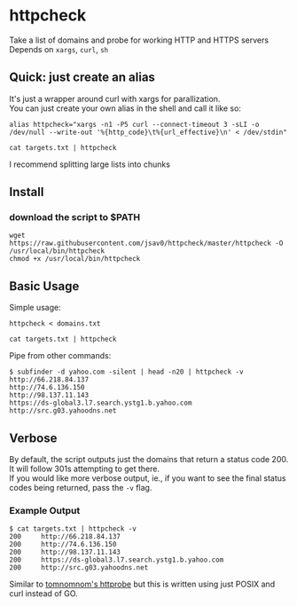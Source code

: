 # httpcheck
Take a list of domains and probe for working HTTP and HTTPS servers  
Depends on `xargs`, `curl`, `sh`  

## Quick: just create an alias
It's just a wrapper around curl with xargs for parallization.   
You can just create your own alias in the shell and call it like so:
```
alias httpcheck="xargs -n1 -P5 curl --connect-timeout 3 -sLI -o /dev/null --write-out '%{http_code}\t%{url_effective}\n' < /dev/stdin"

cat targets.txt | httpcheck
```
I recommend splitting large lists into chunks

## Install
### download the script to $PATH
```
wget https://raw.githubusercontent.com/jsav0/httpcheck/master/httpcheck -O /usr/local/bin/httpcheck
chmod +x /usr/local/bin/httpcheck
```

## Basic Usage
Simple usage:  
```
httpcheck < domains.txt
```
```
cat targets.txt | httpcheck
```
Pipe from other commands:  
```
$ subfinder -d yahoo.com -silent | head -n20 | httpcheck -v
http://66.218.84.137
http://74.6.136.150
http://98.137.11.143
https://ds-global3.l7.search.ystg1.b.yahoo.com
http://src.g03.yahoodns.net
```

## Verbose
By default, the script outputs just the domains that return a status code 200. It will follow 301s attempting to get there.   
If you would like more verbose output, ie., if you want to see the final status codes being returned, pass the `-v` flag. 

### Example Output
```
$ cat targets.txt | httpcheck -v
200     http://66.218.84.137
200     http://74.6.136.150
200     http://98.137.11.143
200     https://ds-global3.l7.search.ystg1.b.yahoo.com
200     http://src.g03.yahoodns.net
```

Similar to [tomnomnom's httprobe](https://github.com/tomnomnom/httprobe) but this is written using just POSIX and curl instead of GO.
